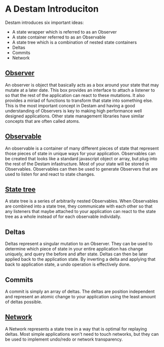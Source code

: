 # A Destam Introduciton

Destam introduces six important ideas:
 - A state wrapper which is referred to as an Observer
 - A state container referred to as an Observable
 - A state tree which is a combination of nested state containers
 - Deltas
 - Commits
 - Network

## [Observer](observer.md)
An observer is object that basically acts as a box around your state that may mutate at a later date. This box provides an interface to attach a listener to so that the rest of the application can react to these mutations. It also provides a miriad of functions to transform that state into something else. This is the most important concept in Destam and having a good understanding of Observers is key to making high performance well designed applications. Other state management libraries have similar concepts that are often called atoms.

## [Observable](observables.md)
An observable is a container of many different pieces of state that represent those pieces of state in unique ways for your application. Observables can be created that looks like a standard javascript object or array, but plug into the rest of the Destam infastructure. Most of your state will be stored in Observables. Observables can then be used to generate Observers that are used to listen for and react to state changes.

## [State tree](state-tree.md)
A state tree is a series of arbitrarily nested Observables. When Observables are combined into a state tree, they communicate with each other so that any listeners that maybe attached to your application can react to the state tree as a whole instead of for each observable individally.

## Deltas
Deltas represent a singular mutation to an Observer. They can be used to determine which piece of state in your entire application has change uniquely, and query the before and after state. Deltas can then be later applied back to the application state. By inverting a delta and applying that back to application state, a undo operation is effectively done.

## Commits
A commit is simply an array of deltas. The deltas are position independent and represent an atomic change to your application using the least amount of deltas possible.

## [Network](network.md)
A Network represents a state tree in a way that is optimal for replaying deltas. Most simple applications won't need to touch networks, but they can be used to implement undo/redo or network transparency.
